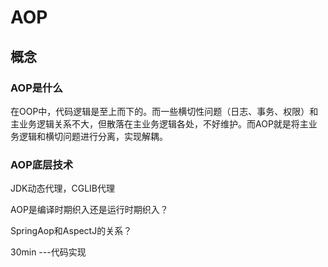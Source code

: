 # AOP

## 概念

### AOP是什么

在OOP中，代码逻辑是至上而下的。而一些横切性问题（日志、事务、权限）和主业务逻辑关系不大，但散落在主业务逻辑各处，不好维护。而AOP就是将主业务逻辑和横切问题进行分离，实现解耦。   

### AOP底层技术

JDK动态代理，CGLIB代理

AOP是编译时期织入还是运行时期织入？

SpringAop和AspectJ的关系？





30min ---代码实现